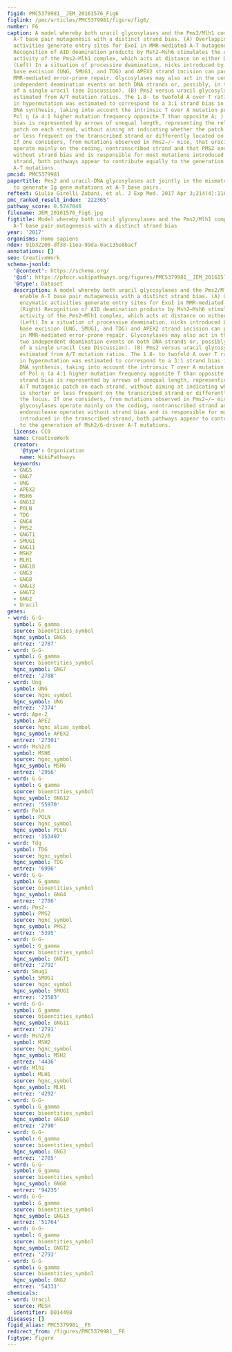 ```yaml
---
figid: PMC5379981__JEM_20161576_Fig6
figlink: /pmc/articles/PMC5379981/figure/fig6/
number: F6
caption: A model whereby both uracil glycosylases and the Pms2/Mlh1 complex enable
  A-T base pair mutagenesis with a distinct strand bias. (A) Overlapping enzymatic
  activities generate entry sites for ExoI in MMR-mediated A-T mutagenesis. (Right)
  Recognition of AID deamination products by Msh2–Msh6 stimulates the endonuclease
  activity of the Pms2–Mlh1 complex, which acts at distance on either DNA strands.
  (Left) In a situation of processive deamination, nicks introduced by uracil glycosylase–mediated
  base excision (UNG, SMUG1, and TDG) and APEX2 strand incision can participate in
  MMR-mediated error-prone repair. Glycosylases may also act in the context of two
  independent deamination events on both DNA strands or, possibly, in the context
  of a single uracil (see Discussion). (B) Pms2 versus uracil glycosylase contribution
  estimated from A/T mutation ratios. The 1.8- to twofold A over T ratio observed
  in hypermutation was estimated to correspond to a 3:1 strand bias in error-prone
  DNA synthesis, taking into account the intrinsic T over A mutation preference of
  Pol η (a 4:1 higher mutation frequency opposite T than opposite A; ). This strand
  bias is represented by arrows of unequal length, representing the relative A:T mutagenic
  patch on each strand, without aiming at indicating whether the patch is shorter
  or less frequent on the transcribed strand or differently located on the locus.
  If one considers, from mutations observed in Pms2−/− mice, that uracil glycosylases
  operate mainly on the coding, nontranscribed strand and that PMS2 endonuclease operates
  without strand bias and is responsible for most mutations introduced in the transcribed
  strand, both pathways appear to contribute equally to the generation of Msh2/6-driven
  A-T mutations.
pmcid: PMC5379981
papertitle: Pms2 and uracil-DNA glycosylases act jointly in the mismatch repair pathway
  to generate Ig gene mutations at A-T base pairs.
reftext: Giulia Girelli Zubani, et al. J Exp Med. 2017 Apr 3;214(4):1169-1180.
pmc_ranked_result_index: '222365'
pathway_score: 0.5747046
filename: JEM_20161576_Fig6.jpg
figtitle: Model whereby both uracil glycosylases and the Pms2/Mlh1 complex enable
  A-T base pair mutagenesis with a distinct strand bias
year: '2017'
organisms: Homo sapiens
ndex: 91b32208-df38-11ea-99da-0ac135e8bacf
annotations: []
seo: CreativeWork
schema-jsonld:
  '@context': https://schema.org/
  '@id': https://pfocr.wikipathways.org/figures/PMC5379981__JEM_20161576_Fig6.html
  '@type': Dataset
  description: A model whereby both uracil glycosylases and the Pms2/Mlh1 complex
    enable A-T base pair mutagenesis with a distinct strand bias. (A) Overlapping
    enzymatic activities generate entry sites for ExoI in MMR-mediated A-T mutagenesis.
    (Right) Recognition of AID deamination products by Msh2–Msh6 stimulates the endonuclease
    activity of the Pms2–Mlh1 complex, which acts at distance on either DNA strands.
    (Left) In a situation of processive deamination, nicks introduced by uracil glycosylase–mediated
    base excision (UNG, SMUG1, and TDG) and APEX2 strand incision can participate
    in MMR-mediated error-prone repair. Glycosylases may also act in the context of
    two independent deamination events on both DNA strands or, possibly, in the context
    of a single uracil (see Discussion). (B) Pms2 versus uracil glycosylase contribution
    estimated from A/T mutation ratios. The 1.8- to twofold A over T ratio observed
    in hypermutation was estimated to correspond to a 3:1 strand bias in error-prone
    DNA synthesis, taking into account the intrinsic T over A mutation preference
    of Pol η (a 4:1 higher mutation frequency opposite T than opposite A; ). This
    strand bias is represented by arrows of unequal length, representing the relative
    A:T mutagenic patch on each strand, without aiming at indicating whether the patch
    is shorter or less frequent on the transcribed strand or differently located on
    the locus. If one considers, from mutations observed in Pms2−/− mice, that uracil
    glycosylases operate mainly on the coding, nontranscribed strand and that PMS2
    endonuclease operates without strand bias and is responsible for most mutations
    introduced in the transcribed strand, both pathways appear to contribute equally
    to the generation of Msh2/6-driven A-T mutations.
  license: CC0
  name: CreativeWork
  creator:
    '@type': Organization
    name: WikiPathways
  keywords:
  - GNG5
  - GNG7
  - UNG
  - APEX2
  - MSH6
  - GNG12
  - POLN
  - TDG
  - GNG4
  - PMS2
  - GNGT1
  - SMUG1
  - GNG11
  - MSH2
  - MLH1
  - GNG10
  - GNG3
  - GNG8
  - GNG13
  - GNGT2
  - GNG2
  - Uracil
genes:
- word: G-G-
  symbol: G_gamma
  source: bioentities_symbol
  hgnc_symbol: GNG5
  entrez: '2787'
- word: G-G-
  symbol: G_gamma
  source: bioentities_symbol
  hgnc_symbol: GNG7
  entrez: '2788'
- word: Ung
  symbol: UNG
  source: hgnc_symbol
  hgnc_symbol: UNG
  entrez: '7374'
- word: Ape-2
  symbol: APE2
  source: hgnc_alias_symbol
  hgnc_symbol: APEX2
  entrez: '27301'
- word: Msh2/6
  symbol: MSH6
  source: hgnc_symbol
  hgnc_symbol: MSH6
  entrez: '2956'
- word: G-G-
  symbol: G_gamma
  source: bioentities_symbol
  hgnc_symbol: GNG12
  entrez: '55970'
- word: Poln
  symbol: POLN
  source: hgnc_symbol
  hgnc_symbol: POLN
  entrez: '353497'
- word: Tdg
  symbol: TDG
  source: hgnc_symbol
  hgnc_symbol: TDG
  entrez: '6996'
- word: G-G-
  symbol: G_gamma
  source: bioentities_symbol
  hgnc_symbol: GNG4
  entrez: '2786'
- word: Pms2-
  symbol: PMS2
  source: hgnc_symbol
  hgnc_symbol: PMS2
  entrez: '5395'
- word: G-G-
  symbol: G_gamma
  source: bioentities_symbol
  hgnc_symbol: GNGT1
  entrez: '2792'
- word: Smug1
  symbol: SMUG1
  source: hgnc_symbol
  hgnc_symbol: SMUG1
  entrez: '23583'
- word: G-G-
  symbol: G_gamma
  source: bioentities_symbol
  hgnc_symbol: GNG11
  entrez: '2791'
- word: Msh2/6
  symbol: MSH2
  source: hgnc_symbol
  hgnc_symbol: MSH2
  entrez: '4436'
- word: Mlh1
  symbol: MLH1
  source: hgnc_symbol
  hgnc_symbol: MLH1
  entrez: '4292'
- word: G-G-
  symbol: G_gamma
  source: bioentities_symbol
  hgnc_symbol: GNG10
  entrez: '2790'
- word: G-G-
  symbol: G_gamma
  source: bioentities_symbol
  hgnc_symbol: GNG3
  entrez: '2785'
- word: G-G-
  symbol: G_gamma
  source: bioentities_symbol
  hgnc_symbol: GNG8
  entrez: '94235'
- word: G-G-
  symbol: G_gamma
  source: bioentities_symbol
  hgnc_symbol: GNG13
  entrez: '51764'
- word: G-G-
  symbol: G_gamma
  source: bioentities_symbol
  hgnc_symbol: GNGT2
  entrez: '2793'
- word: G-G-
  symbol: G_gamma
  source: bioentities_symbol
  hgnc_symbol: GNG2
  entrez: '54331'
chemicals:
- word: Uracil
  source: MESH
  identifier: D014498
diseases: []
figid_alias: PMC5379981__F6
redirect_from: /figures/PMC5379981__F6
figtype: Figure
---
```

